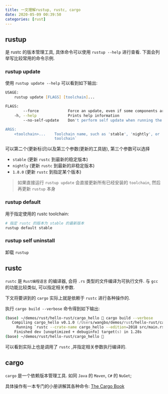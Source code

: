 ```yaml
---
title: 一文理解rustup, rustc, cargo
date: 2020-05-09 00:39:50
categories: [rust]
---
```


## rustup

是 rustc 的版本管理工具, 具体命令可以使用 `rustup --help` 进行查看.
下面会列举写比较常用的命令示例.

### rustup update

使用 `rustup update --help` 可以看到如下输出:

```zsh
USAGE:
    rustup update [FLAGS] [toolchain]...

FLAGS:
        --force             Force an update, even if some components are missing
    -h, --help              Prints help information
        --no-self-update    Don't perform self update when running the `rustup update` command

ARGS:
    <toolchain>...    Toolchain name, such as 'stable', 'nightly', or '1.8.0'. For more information see `rustup help
                      toolchain`
```

可以第二个(更新标识)以及第三个参数(更新的工具链), 第三个参数可以选择

- `stable` (更新 `rustc` 到最新的稳定版本)
- `nightly` (更新 `rustc` 到最新的非稳定版本)
- `1.8.0` (更新 `rustc` 到指定某个版本)

> 如果直接运行 `rustup update` 会直接更新所有已经安装的 `toolchain`, 然后再更新 `rustup` 本身

### rustup default

用于指定使用的 rustc toolchain: 

```zsh
# 指定 rustc 的版本为 stable 的最新版本
rustup default stable
```

### rustup self uninstall

卸载 `rustup`

## rustc

`rustc` 是 `Rust编程语言` 的编译器, 会将 `.rs` 类型的文件编译为可执行文件.
与 `gcc` 的功能比较类似, 可以指定相关参数.

下文将要讲到的 `cargo` 实际上就是依赖于 `rustc` 进行各种操作的.

执行 `cargo build --verbose` 命令得到如下输出:

```zsh
(base) ~/demos/rust/hello-rust/cargo_hello 🐳 cargo build --verbose
   Compiling cargo_hello v0.1.0 (/Users/wangbo/demos/rust/hello-rust/cargo_hello)
     Running `rustc --crate-name cargo_hello --edition=2018 src/main.rs --error-format=json --json=diagnostic-rendered-ansi --crate-type bin --emit=dep-info,link -C debuginfo=2 -C metadata=e61da58ee0da174a -C extra-filename=-e61da58ee0da174a --out-dir /Users/wangbo/demos/rust/hello-rust/cargo_hello/target/debug/deps -C incremental=/Users/wangbo/demos/rust/hello-rust/cargo_hello/target/debug/incremental -L dependency=/Users/wangbo/demos/rust/hello-rust/cargo_hello/target/debug/deps`
    Finished dev [unoptimized + debuginfo] target(s) in 1.28s
(base) ~/demos/rust/hello-rust/cargo_hello 🐳
```

可以看到实际上也是调用了 `rustc` ,并指定相关参数执行编译的.

## cargo

`cargo` 是一个依赖版本管理工具. 如同 `Java` 的 `Maven`, `C#` 的 `NuGet`;

具体操作有一本专门的小册讲解其各种命令: [The Cargo Book](https://doc.rust-lang.org/cargo/getting-started/installation.html)
